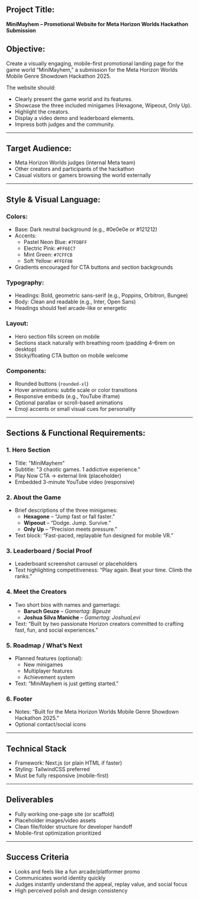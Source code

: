 ## Project Title:
**MiniMayhem – Promotional Website for Meta Horizon Worlds Hackathon Submission**

## Objective:
Create a visually engaging, mobile-first promotional landing page for the game world “MiniMayhem,” a submission for the Meta Horizon Worlds Mobile Genre Showdown Hackathon 2025.

The website should:
- Clearly present the game world and its features.
- Showcase the three included minigames (Hexagone, Wipeout, Only Up).
- Highlight the creators.
- Display a video demo and leaderboard elements.
- Impress both judges and the community.

---

## Target Audience:
- Meta Horizon Worlds judges (internal Meta team)
- Other creators and participants of the hackathon
- Casual visitors or gamers browsing the world externally

---

## Style & Visual Language:

### Colors:
- Base: Dark neutral background (e.g., #0e0e0e or #121212)
- Accents:
  - Pastel Neon Blue: `#7FDBFF`
  - Electric Pink: `#FF6EC7`
  - Mint Green: `#7CFFCB`
  - Soft Yellow: `#FFEF8B`
- Gradients encouraged for CTA buttons and section backgrounds

### Typography:
- Headings: Bold, geometric sans-serif (e.g., Poppins, Orbitron, Bungee)
- Body: Clean and readable (e.g., Inter, Open Sans)
- Headings should feel arcade-like or energetic

### Layout:
- Hero section fills screen on mobile
- Sections stack naturally with breathing room (padding 4–6rem on desktop)
- Sticky/floating CTA button on mobile welcome

### Components:
- Rounded buttons (`rounded-xl`)
- Hover animations: subtle scale or color transitions
- Responsive embeds (e.g., YouTube iframe)
- Optional parallax or scroll-based animations
- Emoji accents or small visual cues for personality

---

## Sections & Functional Requirements:

### 1. Hero Section
- Title: "MiniMayhem"
- Subtitle: "3 chaotic games. 1 addictive experience."
- Play Now CTA → external link (placeholder)
- Embedded 3-minute YouTube video (responsive)

### 2. About the Game
- Brief descriptions of the three minigames:
  - **Hexagone** – “Jump fast or fall faster.”
  - **Wipeout** – “Dodge. Jump. Survive.”
  - **Only Up** – “Precision meets pressure.”
- Text block: “Fast-paced, replayable fun designed for mobile VR.”

### 3. Leaderboard / Social Proof
- Leaderboard screenshot carousel or placeholders
- Text highlighting competitiveness: “Play again. Beat your time. Climb the ranks.”

### 4. Meet the Creators
- Two short bios with names and gamertags:
  - **Baruch Geuze** – *Gamertag: Bgeuze*
  - **Joshua Silva Maniche** – *Gamertag: JoshuaLevi*
- Text: “Built by two passionate Horizon creators committed to crafting fast, fun, and social experiences.”

### 5. Roadmap / What’s Next
- Planned features (optional):
  - New minigames
  - Multiplayer features
  - Achievement system
- Text: “MiniMayhem is just getting started.”

### 6. Footer
- Notes: “Built for the Meta Horizon Worlds Mobile Genre Showdown Hackathon 2025.”
- Optional contact/social icons

---

## Technical Stack
- Framework: Next.js (or plain HTML if faster)
- Styling: TailwindCSS preferred
- Must be fully responsive (mobile-first)

---

## Deliverables
- Fully working one-page site (or scaffold)
- Placeholder images/video assets
- Clean file/folder structure for developer handoff
- Mobile-first optimization prioritized

---

## Success Criteria
- Looks and feels like a fun arcade/platformer promo
- Communicates world identity quickly
- Judges instantly understand the appeal, replay value, and social focus
- High perceived polish and design consistency